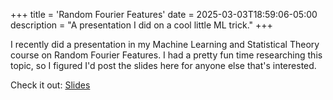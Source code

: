+++
title = 'Random Fourier Features'
date = 2025-03-03T18:59:06-05:00
description = "A presentation I did on a cool little ML trick."
+++

I recently did a presentation in my Machine Learning and Statistical Theory course on Random Fourier Features. I had a pretty fun time researching this topic, so I figured I'd post the slides here for anyone else that's interested.

Check it out: <a href="/RFF.pdf">Slides</a>
